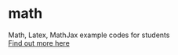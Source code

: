 # math
Math, Latex, MathJax example codes for students <br>
<a href="https://qaweb.dev/solver-math-online-ua">Find out more here</a>
